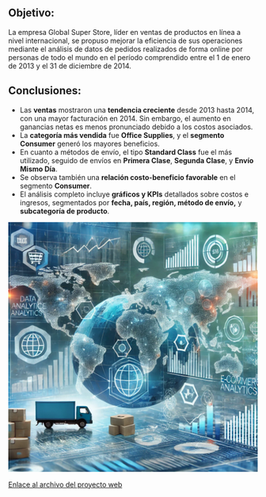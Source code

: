 
## Objetivo:
La empresa Global Super Store, líder en ventas de productos en línea a nivel internacional, se propuso mejorar la eficiencia de sus operaciones mediante el análisis de datos de pedidos realizados de forma online por personas de todo el mundo en el período comprendido entre el 1 de enero de 2013 y el 31 de diciembre de 2014.

## Conclusiones:

* Las **ventas** mostraron una **tendencia creciente** desde 2013 hasta 2014, con una mayor facturación en 2014. Sin embargo, el aumento en ganancias netas es menos pronunciado debido a los costos asociados.
* La **categoría más vendida** fue **Office Supplies**, y el **segmento Consumer** generó los mayores beneficios.
* En cuanto a métodos de envío, el tipo **Standard Class** fue el más utilizado, seguido de envíos en **Primera Clase**, **Segunda Clase**, y **Envío Mismo Día**.
* Se observa también una **relación costo-beneficio favorable** en el segmento **Consumer**.
* El análisis completo incluye **gráficos y KPIs** detallados sobre costos e ingresos, segmentados por **fecha, país, región, método de envío,** y **subcategoría de producto**.

![Gráficos de análisis](./Imagenes/b71c2baa-e305-430a-9d45-da2484d98acb.webp)

[Enlace al archivo del proyecto web]()
